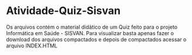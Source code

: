 # Atividade-Quiz-Sisvan

Os arquivos contém o material didático de um Quiz feito para o projeto Informática em Saúde - SISVAN.
Para visualizar basta apenas fazer o download dos arquivos compactados e depois de compactados acessar o arquivo INDEX.HTML

